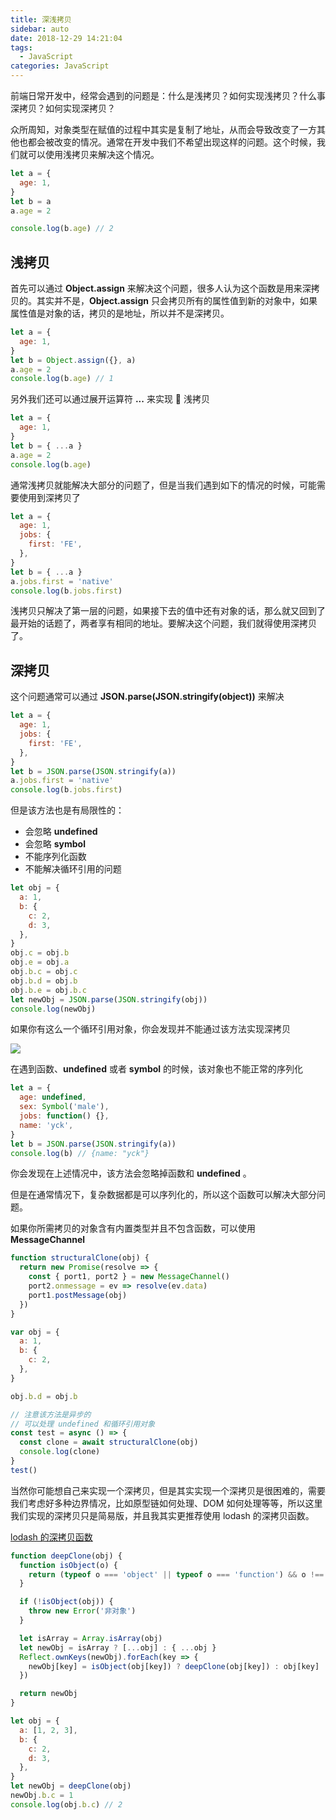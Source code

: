 ```yaml
---
title: 深浅拷贝
sidebar: auto
date: 2018-12-29 14:21:04
tags:
  - JavaScript
categories: JavaScript
---
```


前端日常开发中，经常会遇到的问题是：什么是浅拷贝？如何实现浅拷贝？什么事深拷贝？如何实现深拷贝？

众所周知，对象类型在赋值的过程中其实是复制了地址，从而会导致改变了一方其他也都会被改变的情况。通常在开发中我们不希望出现这样的问题。这个时候，我们就可以使用浅拷贝来解决这个情况。

```js
let a = {
  age: 1,
}
let b = a
a.age = 2

console.log(b.age) // 2
```

## 浅拷贝

首先可以通过 **Object.assign** 来解决这个问题，很多人认为这个函数是用来深拷贝的。其实并不是，**Object.assign** 只会拷贝所有的属性值到新的对象中，如果属性值是对象的话，拷贝的是地址，所以并不是深拷贝。

```js
let a = {
  age: 1,
}
let b = Object.assign({}, a)
a.age = 2
console.log(b.age) // 1
```

另外我们还可以通过展开运算符 **...** 来实现  浅拷贝

```js
let a = {
  age: 1,
}
let b = { ...a }
a.age = 2
console.log(b.age)
```

通常浅拷贝就能解决大部分的问题了，但是当我们遇到如下的情况的时候，可能需要使用到深拷贝了

```js
let a = {
  age: 1,
  jobs: {
    first: 'FE',
  },
}
let b = { ...a }
a.jobs.first = 'native'
console.log(b.jobs.first)
```

浅拷贝只解决了第一层的问题，如果接下去的值中还有对象的话，那么就又回到了最开始的话题了，两者享有相同的地址。要解决这个问题，我们就得使用深拷贝了。

## 深拷贝

这个问题通常可以通过 **JSON.parse(JSON.stringify(object))** 来解决

```js
let a = {
  age: 1,
  jobs: {
    first: 'FE',
  },
}
let b = JSON.parse(JSON.stringify(a))
a.jobs.first = 'native'
console.log(b.jobs.first)
```

但是该方法也是有局限性的：

- 会忽略 **undefined**
- 会忽略 **symbol**
- 不能序列化函数
- 不能解决循环引用的问题

```js
let obj = {
  a: 1,
  b: {
    c: 2,
    d: 3,
  },
}
obj.c = obj.b
obj.e = obj.a
obj.b.c = obj.c
obj.b.d = obj.b
obj.b.e = obj.b.c
let newObj = JSON.parse(JSON.stringify(obj))
console.log(newObj)
```

如果你有这么一个循环引用对象，你会发现并不能通过该方法实现深拷贝

![](https://static.skynian.cn/19-1-2/38398019.jpg)

在遇到函数、**undefined** 或者 **symbol** 的时候，该对象也不能正常的序列化

```js
let a = {
  age: undefined,
  sex: Symbol('male'),
  jobs: function() {},
  name: 'yck',
}
let b = JSON.parse(JSON.stringify(a))
console.log(b) // {name: "yck"}
```

你会发现在上述情况中，该方法会忽略掉函数和 **undefined** 。

但是在通常情况下，复杂数据都是可以序列化的，所以这个函数可以解决大部分问题。

如果你所需拷贝的对象含有内置类型并且不包含函数，可以使用 **MessageChannel**

```js
function structuralClone(obj) {
  return new Promise(resolve => {
    const { port1, port2 } = new MessageChannel()
    port2.onmessage = ev => resolve(ev.data)
    port1.postMessage(obj)
  })
}

var obj = {
  a: 1,
  b: {
    c: 2,
  },
}

obj.b.d = obj.b

// 注意该方法是异步的
// 可以处理 undefined 和循环引用对象
const test = async () => {
  const clone = await structuralClone(obj)
  console.log(clone)
}
test()
```

当然你可能想自己来实现一个深拷贝，但是其实实现一个深拷贝是很困难的，需要我们考虑好多种边界情况，比如原型链如何处理、DOM 如何处理等等，所以这里我们实现的深拷贝只是简易版，并且我其实更推荐使用 lodash 的深拷贝函数。

[lodash 的深拷贝函数](https://link.juejin.im?target=https%3A%2F%2Flodash.com%2Fdocs%23cloneDeep)

```js
function deepClone(obj) {
  function isObject(o) {
    return (typeof o === 'object' || typeof o === 'function') && o !== null
  }

  if (!isObject(obj)) {
    throw new Error('非对象')
  }

  let isArray = Array.isArray(obj)
  let newObj = isArray ? [...obj] : { ...obj }
  Reflect.ownKeys(newObj).forEach(key => {
    newObj[key] = isObject(obj[key]) ? deepClone(obj[key]) : obj[key]
  })

  return newObj
}

let obj = {
  a: [1, 2, 3],
  b: {
    c: 2,
    d: 3,
  },
}
let newObj = deepClone(obj)
newObj.b.c = 1
console.log(obj.b.c) // 2
```
